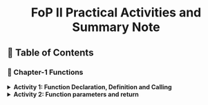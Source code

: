 <a name="readme-top"></a>

<div align="center">
  <h1><b> FoP II Practical Activities and Summary Note</b></h1>
</div>


## 📗 Table of Contents

### 📖 Chapter-1 Functions

  <details>
    <summary><b>Activity 1: Function Declaration, Definition and Calling<b></summary>
      <ul>
        <li><a href="./Chapter-1 Activities/README.md#what-is-function">Summary Note</a></li>
        <li><a href="./Chapter-1 Activities/Exercise-1.cpp">Example Code 1</a></li>
        <li><a href="./Chapter-1 Activities/Exercise-2.cpp">Example Code 2</a></li>
      </ul>
  </details>
      
  <details>
    <summary><b>Activity 2: Function parameters and return<b></summary>
      <ul>
        <li><a href="./Chapter-1 Activities/README.md#parameters-and-return">Summary Note</a></li>
        <li><a href="./Chapter-1 Activities/Exercise-3.cpp">Example Code 1</a></li>
        <li><a href="./Chapter-1 Activities/Exercise-4.cpp">Example Code 2</a></li>
        <li><a href="./Chapter-1 Activities/Exercise-5.cpp">Example Code 3</a></li>
      </ul>
  </details>

